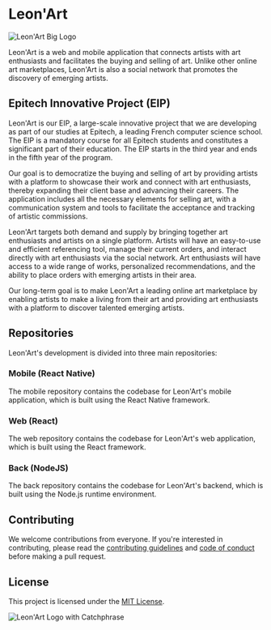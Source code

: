 # Leon'Art

![Leon'Art Big Logo](RESSOURCES/ressources/big_logo.png)

Leon'Art is a web and mobile application that connects artists with art enthusiasts and facilitates the buying and selling of art. Unlike other online art marketplaces, Leon'Art is also a social network that promotes the discovery of emerging artists.

## Epitech Innovative Project (EIP)

Leon'Art is our EIP, a large-scale innovative project that we are developing as part of our studies at Epitech, a leading French computer science school. The EIP is a mandatory course for all Epitech students and constitutes a significant part of their education. The EIP starts in the third year and ends in the fifth year of the program.

Our goal is to democratize the buying and selling of art by providing artists with a platform to showcase their work and connect with art enthusiasts, thereby expanding their client base and advancing their careers. The application includes all the necessary elements for selling art, with a communication system and tools to facilitate the acceptance and tracking of artistic commissions.

Leon'Art targets both demand and supply by bringing together art enthusiasts and artists on a single platform. Artists will have an easy-to-use and efficient referencing tool, manage their current orders, and interact directly with art enthusiasts via the social network. Art enthusiasts will have access to a wide range of works, personalized recommendations, and the ability to place orders with emerging artists in their area.

Our long-term goal is to make Leon'Art a leading online art marketplace by enabling artists to make a living from their art and providing art enthusiasts with a platform to discover talented emerging artists.

## Repositories

Leon'Art's development is divided into three main repositories:

### Mobile (React Native)

The mobile repository contains the codebase for Leon'Art's mobile application, which is built using the React Native framework.

### Web (React)

The web repository contains the codebase for Leon'Art's web application, which is built using the React framework.

### Back (NodeJS)

The back repository contains the codebase for Leon'Art's backend, which is built using the Node.js runtime environment.

## Contributing

We welcome contributions from everyone. If you're interested in contributing, please read the [contributing guidelines](CONTRIBUTING.md) and [code of conduct](CODE_OF_CONDUCT.md) before making a pull request.

## License

This project is licensed under the [MIT License](LICENSE). 

![Leon'Art Logo with Catchphrase](RESSOURCES/ressources/logo_with_phrase.png)
